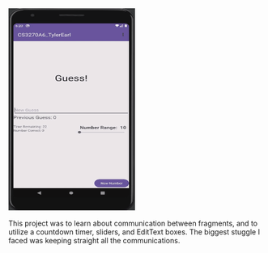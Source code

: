 <img src="https://github.com/tylerearl09/tylerearl09/blob/main/GuessingGame.gif" width="250" height="400" />

This project was to learn about communication between fragments, and to utilize
a countdown timer, sliders, and EditText boxes. The biggest stuggle I faced was keeping straight all the communications.
